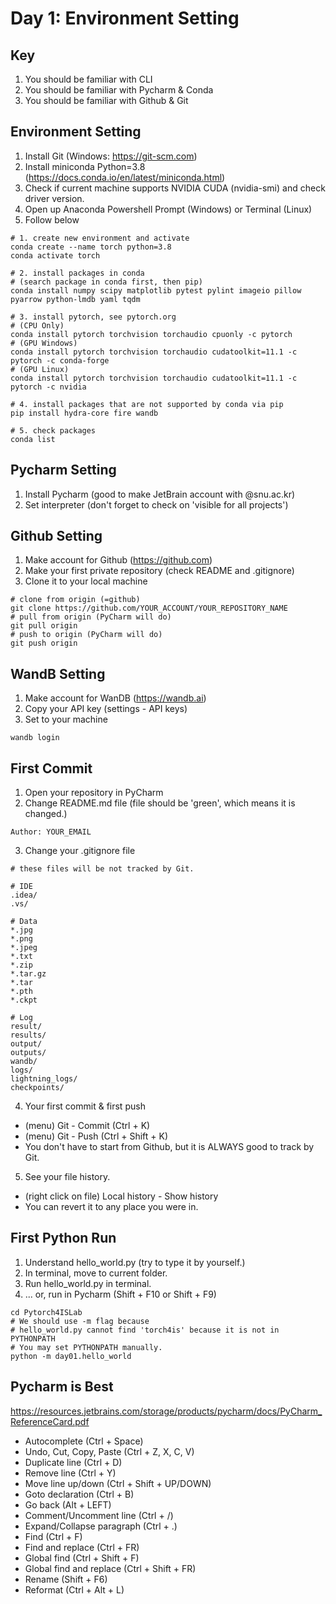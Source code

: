 # Day 1: Environment Setting

## Key

1. You should be familiar with CLI
2. You should be familiar with Pycharm & Conda
3. You should be familiar with Github & Git

## Environment Setting

1. Install Git (Windows: https://git-scm.com)
2. Install miniconda Python=3.8 (https://docs.conda.io/en/latest/miniconda.html)
3. Check if current machine supports NVIDIA CUDA (nvidia-smi) and check driver version.
4. Open up Anaconda Powershell Prompt (Windows) or Terminal (Linux)
5. Follow below

```shell
# 1. create new environment and activate
conda create --name torch python=3.8
conda activate torch

# 2. install packages in conda
# (search package in conda first, then pip)
conda install numpy scipy matplotlib pytest pylint imageio pillow pyarrow python-lmdb yaml tqdm

# 3. install pytorch, see pytorch.org
# (CPU Only)
conda install pytorch torchvision torchaudio cpuonly -c pytorch
# (GPU Windows)
conda install pytorch torchvision torchaudio cudatoolkit=11.1 -c pytorch -c conda-forge
# (GPU Linux)
conda install pytorch torchvision torchaudio cudatoolkit=11.1 -c pytorch -c nvidia

# 4. install packages that are not supported by conda via pip
pip install hydra-core fire wandb

# 5. check packages
conda list
```

## Pycharm Setting

1. Install Pycharm (good to make JetBrain account with @snu.ac.kr)
2. Set interpreter (don't forget to check on 'visible for all projects')

## Github Setting

1. Make account for Github (https://github.com)
2. Make your first private repository (check README and .gitignore)
3. Clone it to your local machine

```shell
# clone from origin (=github)
git clone https://github.com/YOUR_ACCOUNT/YOUR_REPOSITORY_NAME
# pull from origin (PyCharm will do)
git pull origin
# push to origin (PyCharm will do) 
git push origin
```

## WandB Setting

1. Make account for WanDB (https://wandb.ai)
2. Copy your API key (settings - API keys)
3. Set to your machine

```shell
wandb login
```

## First Commit

1. Open your repository in PyCharm
2. Change README.md file (file should be 'green', which means it is changed.)

```shell
Author: YOUR_EMAIL
```

3. Change your .gitignore file

```shell
# these files will be not tracked by Git.

# IDE
.idea/
.vs/

# Data
*.jpg
*.png
*.jpeg
*.txt
*.zip
*.tar.gz
*.tar
*.pth
*.ckpt

# Log
result/
results/
output/
outputs/
wandb/
logs/
lightning_logs/
checkpoints/
```

4. Your first commit & first push

* (menu) Git - Commit (Ctrl + K)
* (menu) Git - Push (Ctrl + Shift + K)
* You don't have to start from Github, but it is ALWAYS good to track by Git.

5. See your file history.

* (right click on file) Local history - Show history
* You can revert it to any place you were in.

## First Python Run

1. Understand hello_world.py (try to type it by yourself.)
2. In terminal, move to current folder.
3. Run hello_world.py in terminal.
4. ... or, run in Pycharm (Shift + F10 or Shift + F9)

```shell
cd Pytorch4ISLab
# We should use -m flag because
# hello_world.py cannot find 'torch4is' because it is not in PYTHONPATH
# You may set PYTHONPATH manually.
python -m day01.hello_world
```

## Pycharm is Best

https://resources.jetbrains.com/storage/products/pycharm/docs/PyCharm_ReferenceCard.pdf

* Autocomplete (Ctrl + Space)
* Undo, Cut, Copy, Paste (Ctrl + Z, X, C, V)
* Duplicate line (Ctrl + D)
* Remove line (Ctrl + Y)
* Move line up/down (Ctrl + Shift + UP/DOWN)
* Goto declaration (Ctrl + B)
* Go back (Alt + LEFT)
* Comment/Uncomment line (Ctrl + /)
* Expand/Collapse paragraph (Ctrl + .)
* Find (Ctrl + F)
* Find and replace (Ctrl + FR)
* Global find (Ctrl + Shift + F)
* Global find and replace (Ctrl + Shift + FR)
* Rename (Shift + F6)
* Reformat (Ctrl + Alt + L)
